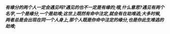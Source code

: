 ***有缘分的两个人一定会遇见吗?遇见的也不一定是有缘的;哦,什么意思?遇见有两个名字,一个是缘分,一个是劫难;这世上既然有命中注定,就会有在劫难逃;大多时候,两者总是会出现在同一个人身上,那个人既是你命中注定的缘分,也是你此生难逃的劫难;***